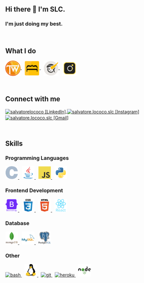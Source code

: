 <h2 align="left">Hi there 👋 I'm SLC.</h2>
<h3 align="left">I'm just doing my best.</h3>

<br/>
<h2 align="left">What I do</h2>
<p align="left">
  <a href="https://tecnow.altervista.org/" target="blank" title="TecnoW (Blog)" alt="TecnoW [Blog]">
    <img align="center" src="https://raw.githubusercontent.com/salvatorelococo/salvatorelococo/main/tecnow.png" height="48" width="48" />
  </a>
  &nbsp;
  <a href="https://softbed.herokuapp.com/" target="blank" title="Softbed (Website)" alt="Softbed [Website]">
    <img align="center" src="https://raw.githubusercontent.com/salvatorelococo/salvatorelococo/main/softbed.png" height="48" width="48" />
  </a>
  &nbsp;
  <a href="https://bidoo-stats.herokuapp.com/" target="blank" title="Bidoo Stats (Website)" alt="Bidoo Stats [Website]">
    <img align="center" src="https://raw.githubusercontent.com/salvatorelococo/salvatorelococo/main/bidoo-stats.png" height="48" width="48" />
  </a>
  &nbsp;
  <a href="https://t.me/instaCrescitaBot?start=28995855" target="blank" title="Insta Crescita (Telegram Bot)" alt="Insta Crescita [Telegram Bot]">
    <img align="center" src="https://raw.githubusercontent.com/salvatorelococo/salvatorelococo/main/insta-crescita.png" height="48" width="48" />
  </a>
</p>

<br/>
<h2 align="left">Connect with me</h3>
<p align="left">
  <a href="https://linkedin.com/in/salvatorelococo" target="blank">
    <img align="center" src="https://cdn.jsdelivr.net/npm/simple-icons@3.0.1/icons/linkedin.svg" alt="salvatorelococo [LinkedIn]" height="30" width="40" />
  </a>
  
  <a href="https://instagram.com/salvatore.lococo.slc" target="blank">
    <img align="center" src="https://cdn.jsdelivr.net/npm/simple-icons@3.0.1/icons/instagram.svg" alt="salvatore.lococo.slc [Instagram]" height="30" width="40" />
  </a>
  
  <a href="mailto:salvatore.lococo.slc@gmail.com" target="blank">
    <img align="center" src="https://cdn.jsdelivr.net/npm/simple-icons@3.13.0/icons/gmail.svg" alt="salvatore.lococo.slc [Gmail]" height="30" width="40" />
  </a>
</p>

<br/>
<h2 align="left">Skills</h2>
<h3 align="left">Programming Languages</h3>
<p align="left">
  <a href="https://www.cprogramming.com/" target="_blank">
    <img src="https://raw.githubusercontent.com/devicons/devicon/master/icons/c/c-original.svg" alt="c" width="40" height="40"/>
  </a> 
  &nbsp;
  <a href="https://www.java.com" target="_blank">
    <img src="https://raw.githubusercontent.com/devicons/devicon/master/icons/java/java-original.svg" alt="java" width="40" height="40"/> 
  </a>
  &nbsp;
  <a href="https://developer.mozilla.org/en-US/docs/Web/JavaScript" target="_blank">
    <img src="https://raw.githubusercontent.com/devicons/devicon/master/icons/javascript/javascript-original.svg" alt="javascript" width="40" height="40"/>
  </a>
  &nbsp;
  <a href="https://www.python.org" target="_blank">
    <img src="https://raw.githubusercontent.com/devicons/devicon/master/icons/python/python-original.svg" alt="python" width="40" height="40"/>
  </a> 
</p>


<h3 align="left">Frontend Development</h3>
<p align="left"> 
  <a href="https://getbootstrap.com" target="_blank">
    <img src="https://raw.githubusercontent.com/devicons/devicon/master/icons/bootstrap/bootstrap-plain-wordmark.svg" alt="bootstrap" width="40" height="40"/>
  </a>
  &nbsp;
  <a href="https://www.w3schools.com/css/" target="_blank">
    <img src="https://raw.githubusercontent.com/devicons/devicon/master/icons/css3/css3-original-wordmark.svg" alt="css3" width="40" height="40"/>
  </a> 
  &nbsp;
  <a href="https://www.w3.org/html/" target="_blank">
    <img src="https://raw.githubusercontent.com/devicons/devicon/master/icons/html5/html5-original-wordmark.svg" alt="html5" width="40" height="40"/>
  </a> 
  &nbsp;
  <a href="https://reactjs.org/" target="_blank">
    <img src="https://raw.githubusercontent.com/devicons/devicon/master/icons/react/react-original-wordmark.svg" alt="react" width="40" height="40"/>
  </a> 
</p>
  
<h3 align="left">Database</h3>
<p align="left"> 
  <a href="https://www.mongodb.com/" target="_blank">
    <img src="https://raw.githubusercontent.com/devicons/devicon/master/icons/mongodb/mongodb-original-wordmark.svg" alt="mongodb" width="40" height="40"/>
  </a> 
  &nbsp;
  <a href="https://www.mysql.com/" target="_blank">
    <img src="https://raw.githubusercontent.com/devicons/devicon/master/icons/mysql/mysql-original-wordmark.svg" alt="mysql" width="40" height="40"/>
  </a> 
  &nbsp;
  <a href="https://www.postgresql.org" target="_blank">
    <img src="https://raw.githubusercontent.com/devicons/devicon/master/icons/postgresql/postgresql-original-wordmark.svg" alt="postgresql" width="40" height="40"/>
  </a> 
</p>

<h3 align="left">Other</h4>
<p align="left">
  <a href="https://www.gnu.org/software/bash/" target="_blank">
    <img src="https://www.vectorlogo.zone/logos/gnu_bash/gnu_bash-icon.svg" alt="bash" width="40" height="40"/>
  </a> 
  &nbsp;
  <a href="https://www.linux.org/" target="_blank">
    <img src="https://raw.githubusercontent.com/devicons/devicon/master/icons/linux/linux-original.svg" alt="linux" width="40" height="40"/>
  </a> 
  &nbsp;
  <a href="https://git-scm.com/" target="_blank">
    <img src="https://www.vectorlogo.zone/logos/git-scm/git-scm-icon.svg" alt="git" width="40" height="40"/>
  </a> 
  &nbsp;
  <a href="https://heroku.com" target="_blank">
    <img src="https://www.vectorlogo.zone/logos/heroku/heroku-icon.svg" alt="heroku" width="40" height="40"/>
  </a> 
  &nbsp;
  <a href="https://nodejs.org" target="_blank">
    <img src="https://raw.githubusercontent.com/devicons/devicon/master/icons/nodejs/nodejs-original-wordmark.svg" alt="nodejs" width="40" height="40"/>
  </a> 
</p>
